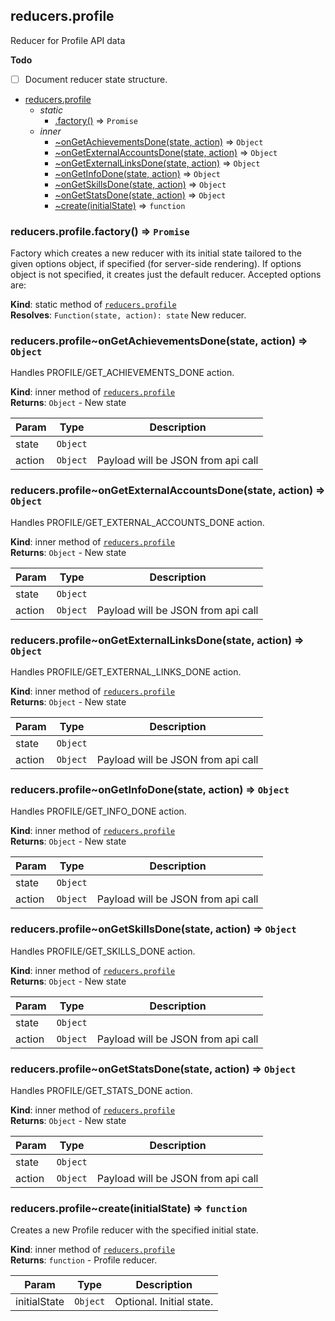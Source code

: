 <a name="module_reducers.profile"></a>

## reducers.profile
Reducer for Profile API data

**Todo**

- [ ] Document reducer state structure.


* [reducers.profile](#module_reducers.profile)
    * _static_
        * [.factory()](#module_reducers.profile.factory) ⇒ <code>Promise</code>
    * _inner_
        * [~onGetAchievementsDone(state, action)](#module_reducers.profile..onGetAchievementsDone) ⇒ <code>Object</code>
        * [~onGetExternalAccountsDone(state, action)](#module_reducers.profile..onGetExternalAccountsDone) ⇒ <code>Object</code>
        * [~onGetExternalLinksDone(state, action)](#module_reducers.profile..onGetExternalLinksDone) ⇒ <code>Object</code>
        * [~onGetInfoDone(state, action)](#module_reducers.profile..onGetInfoDone) ⇒ <code>Object</code>
        * [~onGetSkillsDone(state, action)](#module_reducers.profile..onGetSkillsDone) ⇒ <code>Object</code>
        * [~onGetStatsDone(state, action)](#module_reducers.profile..onGetStatsDone) ⇒ <code>Object</code>
        * [~create(initialState)](#module_reducers.profile..create) ⇒ <code>function</code>

<a name="module_reducers.profile.factory"></a>

### reducers.profile.factory() ⇒ <code>Promise</code>
Factory which creates a new reducer with its initial state tailored to the
given options object, if specified (for server-side rendering). If options
object is not specified, it creates just the default reducer. Accepted options are:

**Kind**: static method of [<code>reducers.profile</code>](#module_reducers.profile)  
**Resolves**: <code>Function(state, action): state</code> New reducer.  
<a name="module_reducers.profile..onGetAchievementsDone"></a>

### reducers.profile~onGetAchievementsDone(state, action) ⇒ <code>Object</code>
Handles PROFILE/GET_ACHIEVEMENTS_DONE action.

**Kind**: inner method of [<code>reducers.profile</code>](#module_reducers.profile)  
**Returns**: <code>Object</code> - New state  

| Param | Type | Description |
| --- | --- | --- |
| state | <code>Object</code> |  |
| action | <code>Object</code> | Payload will be JSON from api call |

<a name="module_reducers.profile..onGetExternalAccountsDone"></a>

### reducers.profile~onGetExternalAccountsDone(state, action) ⇒ <code>Object</code>
Handles PROFILE/GET_EXTERNAL_ACCOUNTS_DONE action.

**Kind**: inner method of [<code>reducers.profile</code>](#module_reducers.profile)  
**Returns**: <code>Object</code> - New state  

| Param | Type | Description |
| --- | --- | --- |
| state | <code>Object</code> |  |
| action | <code>Object</code> | Payload will be JSON from api call |

<a name="module_reducers.profile..onGetExternalLinksDone"></a>

### reducers.profile~onGetExternalLinksDone(state, action) ⇒ <code>Object</code>
Handles PROFILE/GET_EXTERNAL_LINKS_DONE action.

**Kind**: inner method of [<code>reducers.profile</code>](#module_reducers.profile)  
**Returns**: <code>Object</code> - New state  

| Param | Type | Description |
| --- | --- | --- |
| state | <code>Object</code> |  |
| action | <code>Object</code> | Payload will be JSON from api call |

<a name="module_reducers.profile..onGetInfoDone"></a>

### reducers.profile~onGetInfoDone(state, action) ⇒ <code>Object</code>
Handles PROFILE/GET_INFO_DONE action.

**Kind**: inner method of [<code>reducers.profile</code>](#module_reducers.profile)  
**Returns**: <code>Object</code> - New state  

| Param | Type | Description |
| --- | --- | --- |
| state | <code>Object</code> |  |
| action | <code>Object</code> | Payload will be JSON from api call |

<a name="module_reducers.profile..onGetSkillsDone"></a>

### reducers.profile~onGetSkillsDone(state, action) ⇒ <code>Object</code>
Handles PROFILE/GET_SKILLS_DONE action.

**Kind**: inner method of [<code>reducers.profile</code>](#module_reducers.profile)  
**Returns**: <code>Object</code> - New state  

| Param | Type | Description |
| --- | --- | --- |
| state | <code>Object</code> |  |
| action | <code>Object</code> | Payload will be JSON from api call |

<a name="module_reducers.profile..onGetStatsDone"></a>

### reducers.profile~onGetStatsDone(state, action) ⇒ <code>Object</code>
Handles PROFILE/GET_STATS_DONE action.

**Kind**: inner method of [<code>reducers.profile</code>](#module_reducers.profile)  
**Returns**: <code>Object</code> - New state  

| Param | Type | Description |
| --- | --- | --- |
| state | <code>Object</code> |  |
| action | <code>Object</code> | Payload will be JSON from api call |

<a name="module_reducers.profile..create"></a>

### reducers.profile~create(initialState) ⇒ <code>function</code>
Creates a new Profile reducer with the specified initial state.

**Kind**: inner method of [<code>reducers.profile</code>](#module_reducers.profile)  
**Returns**: <code>function</code> - Profile reducer.  

| Param | Type | Description |
| --- | --- | --- |
| initialState | <code>Object</code> | Optional. Initial state. |

